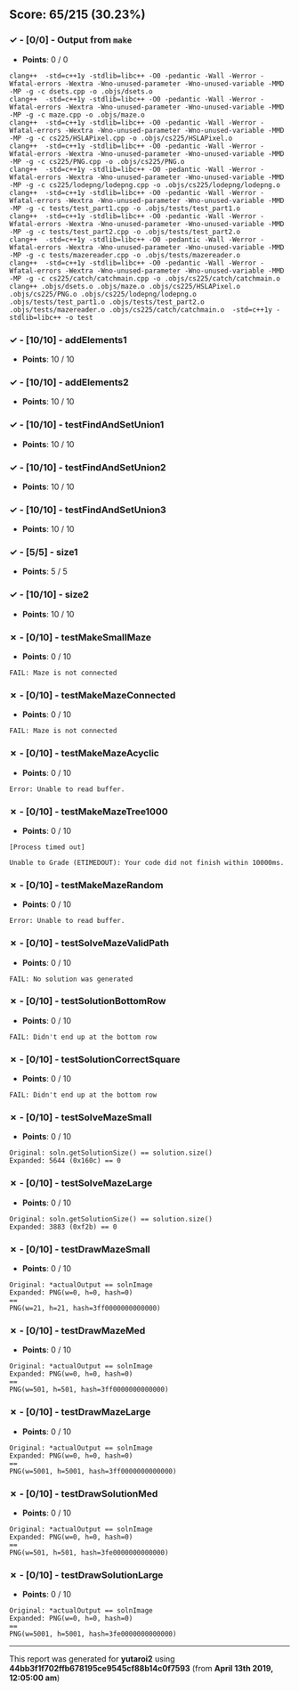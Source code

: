 


## Score: 65/215 (30.23%)


### ✓ - [0/0] - Output from `make`

- **Points**: 0 / 0


```
clang++  -std=c++1y -stdlib=libc++ -O0 -pedantic -Wall -Werror -Wfatal-errors -Wextra -Wno-unused-parameter -Wno-unused-variable -MMD -MP -g -c dsets.cpp -o .objs/dsets.o
clang++  -std=c++1y -stdlib=libc++ -O0 -pedantic -Wall -Werror -Wfatal-errors -Wextra -Wno-unused-parameter -Wno-unused-variable -MMD -MP -g -c maze.cpp -o .objs/maze.o
clang++  -std=c++1y -stdlib=libc++ -O0 -pedantic -Wall -Werror -Wfatal-errors -Wextra -Wno-unused-parameter -Wno-unused-variable -MMD -MP -g -c cs225/HSLAPixel.cpp -o .objs/cs225/HSLAPixel.o
clang++  -std=c++1y -stdlib=libc++ -O0 -pedantic -Wall -Werror -Wfatal-errors -Wextra -Wno-unused-parameter -Wno-unused-variable -MMD -MP -g -c cs225/PNG.cpp -o .objs/cs225/PNG.o
clang++  -std=c++1y -stdlib=libc++ -O0 -pedantic -Wall -Werror -Wfatal-errors -Wextra -Wno-unused-parameter -Wno-unused-variable -MMD -MP -g -c cs225/lodepng/lodepng.cpp -o .objs/cs225/lodepng/lodepng.o
clang++  -std=c++1y -stdlib=libc++ -O0 -pedantic -Wall -Werror -Wfatal-errors -Wextra -Wno-unused-parameter -Wno-unused-variable -MMD -MP -g -c tests/test_part1.cpp -o .objs/tests/test_part1.o
clang++  -std=c++1y -stdlib=libc++ -O0 -pedantic -Wall -Werror -Wfatal-errors -Wextra -Wno-unused-parameter -Wno-unused-variable -MMD -MP -g -c tests/test_part2.cpp -o .objs/tests/test_part2.o
clang++  -std=c++1y -stdlib=libc++ -O0 -pedantic -Wall -Werror -Wfatal-errors -Wextra -Wno-unused-parameter -Wno-unused-variable -MMD -MP -g -c tests/mazereader.cpp -o .objs/tests/mazereader.o
clang++  -std=c++1y -stdlib=libc++ -O0 -pedantic -Wall -Werror -Wfatal-errors -Wextra -Wno-unused-parameter -Wno-unused-variable -MMD -MP -g -c cs225/catch/catchmain.cpp -o .objs/cs225/catch/catchmain.o
clang++ .objs/dsets.o .objs/maze.o .objs/cs225/HSLAPixel.o .objs/cs225/PNG.o .objs/cs225/lodepng/lodepng.o .objs/tests/test_part1.o .objs/tests/test_part2.o .objs/tests/mazereader.o .objs/cs225/catch/catchmain.o  -std=c++1y -stdlib=libc++ -o test

```


### ✓ - [10/10] - addElements1

- **Points**: 10 / 10





### ✓ - [10/10] - addElements2

- **Points**: 10 / 10





### ✓ - [10/10] - testFindAndSetUnion1

- **Points**: 10 / 10





### ✓ - [10/10] - testFindAndSetUnion2

- **Points**: 10 / 10





### ✓ - [10/10] - testFindAndSetUnion3

- **Points**: 10 / 10





### ✓ - [5/5] - size1

- **Points**: 5 / 5





### ✓ - [10/10] - size2

- **Points**: 10 / 10





### ✗ - [0/10] - testMakeSmallMaze

- **Points**: 0 / 10


```
FAIL: Maze is not connected
```


### ✗ - [0/10] - testMakeMazeConnected

- **Points**: 0 / 10


```
FAIL: Maze is not connected
```


### ✗ - [0/10] - testMakeMazeAcyclic

- **Points**: 0 / 10


```
Error: Unable to read buffer.
```


### ✗ - [0/10] - testMakeMazeTree1000

- **Points**: 0 / 10

```
[Process timed out]
```
```
Unable to Grade (ETIMEDOUT): Your code did not finish within 10000ms.
```


### ✗ - [0/10] - testMakeMazeRandom

- **Points**: 0 / 10


```
Error: Unable to read buffer.
```


### ✗ - [0/10] - testSolveMazeValidPath

- **Points**: 0 / 10


```
FAIL: No solution was generated
```


### ✗ - [0/10] - testSolutionBottomRow

- **Points**: 0 / 10


```
FAIL: Didn't end up at the bottom row
```


### ✗ - [0/10] - testSolutionCorrectSquare

- **Points**: 0 / 10


```
FAIL: Didn't end up at the bottom row
```


### ✗ - [0/10] - testSolveMazeSmall

- **Points**: 0 / 10


```
Original: soln.getSolutionSize() == solution.size()
Expanded: 5644 (0x160c) == 0
```


### ✗ - [0/10] - testSolveMazeLarge

- **Points**: 0 / 10


```
Original: soln.getSolutionSize() == solution.size()
Expanded: 3883 (0xf2b) == 0
```


### ✗ - [0/10] - testDrawMazeSmall

- **Points**: 0 / 10


```
Original: *actualOutput == solnImage
Expanded: PNG(w=0, h=0, hash=0)
==
PNG(w=21, h=21, hash=3ff0000000000000)
```


### ✗ - [0/10] - testDrawMazeMed

- **Points**: 0 / 10


```
Original: *actualOutput == solnImage
Expanded: PNG(w=0, h=0, hash=0)
==
PNG(w=501, h=501, hash=3ff0000000000000)
```


### ✗ - [0/10] - testDrawMazeLarge

- **Points**: 0 / 10


```
Original: *actualOutput == solnImage
Expanded: PNG(w=0, h=0, hash=0)
==
PNG(w=5001, h=5001, hash=3ff0000000000000)
```


### ✗ - [0/10] - testDrawSolutionMed

- **Points**: 0 / 10


```
Original: *actualOutput == solnImage
Expanded: PNG(w=0, h=0, hash=0)
==
PNG(w=501, h=501, hash=3fe0000000000000)
```


### ✗ - [0/10] - testDrawSolutionLarge

- **Points**: 0 / 10


```
Original: *actualOutput == solnImage
Expanded: PNG(w=0, h=0, hash=0)
==
PNG(w=5001, h=5001, hash=3fe0000000000000)
```


---

This report was generated for **yutaroi2** using **44bb3f1f702ffb678195ce9545cf88b14c0f7593** (from **April 13th 2019, 12:05:00 am**)
